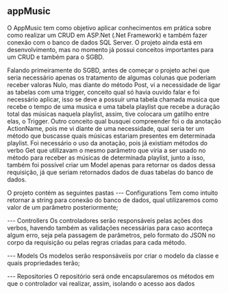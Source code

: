 ## a p p M u s i c 
 
O AppMusic tem como objetivo aplicar conhecimentos em prática sobre como realizar um CRUD em ASP.Net (.Net Framework) e também fazer conexão com o banco de dados SQL Server. O projeto ainda está em desenvolvimento, mas no momento já possui conceitos importantes para um CRUD e também para o SGBD.

Falando primeiramente do SGBD, antes de começar o projeto achei que seria necessário apenas os tratamento de algumas colunas que poderiam receber valoras Nulo, mas diante do método Post, vi a necessidade de ligar as tabelas com uma trigger, conceito qual só havia ouvido falar e foi necessário aplicar, isso se deve a possuir uma tabela chamada musica que recebe o tempo de uma musica e uma tabela playlist que recebe a duração total das músicas naquela playlist, assim, tive colocara um gatilho entre elas, o Trigger. 
Outro conceito qual busquei compreender foi o da anotação ActionName, pois me vi diante de uma necessidade, qual seria ter um método que buscasse quais músicas estariam presentes em determinada playlist. Foi necessário o uso da anotação, pois já existiam métodos do verbo Get que utilizavam o mesmo parâmetro que viria a ser usado no método para receber as músicas de determinada playlist, junto a isso, também foi possível criar um Model apenas para retornar os dados dessa requisição, já que seriam retornados dados de duas tabelas do banco de dados.

O projeto contém as seguintes pastas 
--- Configurations 
Tem como intuito retornar a string para conexão do banco de dados, qual utilizaremos como valor de um parâmetro posteriormente;

--- Controllers 
Os controladores serão responsáveis pelas ações dos verbos, havendo também as validações necessárias para caso aconteça algum erro, seja pela passagem de parâmetros, pelo formato do JSON no corpo da requisição ou pelas regras criadas para cada método.

--- Models 
Os modelos serão responsáveiis por criar o modelo da classe e quais propriedades terão;

--- Repositories
O repositório será onde encapsularemos os métodos em que o controlador vai realizar, assim, isolando o acesso aos dados 
